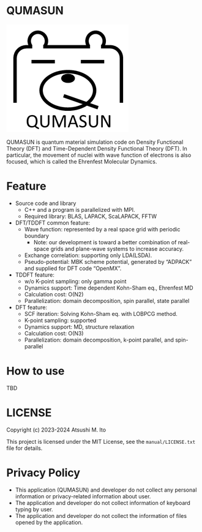 # QUMASUN

![logo](qumasun_logo.png)

QUMASUN is quantum material simulation code on Density Functional Theory (DFT) and Time-Dependent Density Functional Theory (DFT). In particular, the movement of nuclei with wave function of electrons is also focused, which is called the Ehrenfest Molecular Dynamics.

# Feature


- Source code and library
  - C++ and a program is parallelized with MPI.
  - Required library: BLAS, LAPACK, ScaLAPACK, FFTW
- DFT/TDDFT common feature: 
  - Wave function: represented by a real space grid with periodic boundary 
    - Note: our development is toward a better combination of real-space grids and plane-wave systems to increase accuracy. 
  - Exchange correlation: supporting only LDA(LSDA). 
  - Pseudo-potential: MBK scheme potential, generated by “ADPACK” and supplied for DFT code “OpenMX”. 
- TDDFT feature:  
  - w/o K-point sampling: only gamma point 
  - Dynamics support: Time dependent Kohn-Sham eq., Ehrenfest MD 
  - Calculation cost: O(N2) 
  - Parallelization: domain decomposition, spin parallel, state parallel 
- DFT feature: 
  - SCF iteration: Solving Kohn-Sham eq. with LOBPCG method. 
  - K-point sampling: supported
  - Dynamics support: MD, structure relaxation 
  - Calculation cost: O(N3) 
  - Parallelization: domain decomposition, k-point parallel, and spin-parallel

# How to use

TBD

  

# LICENSE

Copyright (c) 2023-2024 Atsushi M. Ito

This project is licensed under the MIT License, see the `manual/LICENSE.txt` file for details.

# Privacy Policy


- This application (QUMASUN) and developer do not collect any personal information or privacy-related information about user. 
- The application and developer do not collect information of keyboard typing by user. 
- The application and developer do not collect the information of files opened by the application.
